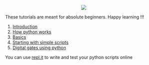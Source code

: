 <p align="center">
<img src="https://raw.githubusercontent.com/aiq-lti/python-tutorials/master/images/python.png" />
</p>

These tutorials are meant for absolute beginners. Happy learning !!!

1. [Introduction](https://github.com/aiq-lti/python-tutorials/blob/master/introduction.md)
2. [How python works](https://github.com/aiq-lti/python-tutorials/blob/master/how-it-works.md)
3. [Basics](https://github.com/aiq-lti/python-tutorials/blob/master/basics.md)
4. [Starting with simple scripts](https://github.com/aiq-lti/python-tutorials/blob/master/starting-with-simple-scripts.md)
5. [Digital gates using python](https://github.com/aiq-lti/python-tutorials/blob/master/gates-using-python.md)

You can use [repl.it](https://repl.it/languages/python3) to write and test your python scripts online
